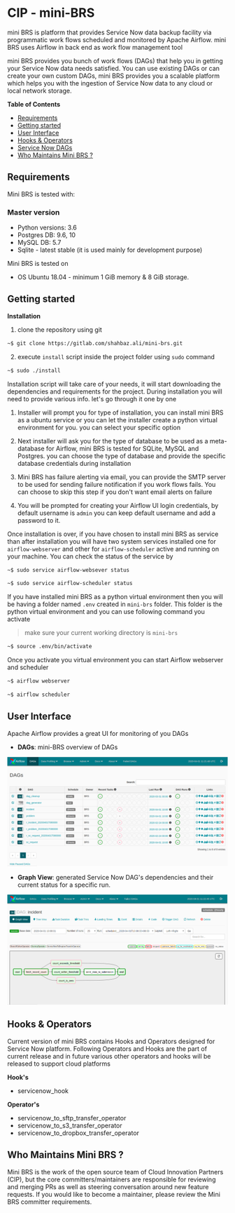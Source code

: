 # CIP - mini-BRS

mini BRS is platform that provides Service Now data backup facility via programmatic work flows scheduled and monitored
by Apache Airflow. mini BRS uses Airflow in back end as work flow management tool

mini BRS provides you bunch of work flows (DAGs) that help you in getting your Service Now data needs satisfied. You can
use existing DAGs or can create your own custom DAGs, mini BRS provides you a scalable platform which helps you with the
ingestion of Service Now data to any cloud or local network storage.

**Table of Contents**

* [Requirements](#requirements)
* [Getting started](#getting-started)
* [User Interface](#user-interface)
* [Hooks & Operators](#hooks-&-operators)
* [Service Now DAGs](#service-now-dags)
* [Who Maintains Mini BRS ?](#who-maintains-mini-brs-?)


## Requirements

Mini BRS is tested with:

### Master version

* Python versions: 3.6
* Postgres DB: 9.6, 10
* MySQL DB: 5.7
* Sqlite - latest stable (it is used mainly for development purpose)

Mini BRS is tested on

* OS Ubuntu 18.04 - minimum 1 GiB memory & 8 GiB storage.

## Getting started

**Installation**

1. clone the repository using git

```bash
~$ git clone https://gitlab.com/shahbaz.ali/mini-brs.git
```

2. execute ```install``` script inside the project folder using ```sudo``` command

```bash
~$ sudo ./install
```

Installation script will take care of your needs, it will start downloading the dependencies and requirements for the
project. During installation you will need to provide various info. let's go through it one by one

1. Installer will prompt you for type of installation, you can install mini BRS as a ubuntu service or you can let the
installer create a python virtual environment for you. you can select your specific option

2. Next installer will ask you for the type of database to be used as a meta-database for Airflow, mini BRS is tested
for SQLite, MySQL and Postgres. you can choose the type of database and provide the specific database credentials during 
installation

3. Mini BRS has failure alerting via email, you can provide the SMTP server to be used for sending failure notification
if you work flows fails. You can choose to skip this step if you don't want email alerts on failure

4. You will be prompted for creating your Airflow UI login credentials, by default username is ```admin``` you can keep 
default username and add a password to it.

Once installation is over, if you have chosen to install mini BRS as service than after installation you will have two
system services installed one for ```airflow-webserver``` and other for ```airflow-scheduler``` active and running on
your machine. You can check the status of the service by

```bash
~$ sudo service airflow-websever status
``` 


```bash
~$ sudo service airflow-scheduler status
``` 

If you have installed mini BRS as a python virtual environment then you will be having a folder named ```.env``` created
in ```mini-brs``` folder. This folder is the python virtual environment and you can use following command you activate 

>make sure your current working directory is ```mini-brs``` 

```bash
~$ source .env/bin/activate
``` 
Once you activate you virtual environment you can start Airflow webserver and scheduler 


```bash
~$ airflow webserver
``` 


```bash
~$ airflow scheduler
``` 

## User Interface

Apache Airflow provides a great UI for monitoring of you DAGs

* **DAGs**: mini-BRS overview of DAGs

![](images/mbrs_dags.png)

* **Graph View**: generated Service Now DAG's dependencies and their current status for a specific run.

![](images/mbrs_graph_view.png)


## Hooks & Operators
Current version of mini BRS contains Hooks and Operators designed for Service Now platform. Following Operators and Hooks
are the part of current release and in future various other operators and hooks will be released to support cloud platforms

**Hook's**
*  servicenow_hook

**Operator's**
* servicenow_to_sftp_transfer_operator
* servicenow_to_s3_transfer_operator
* servicenow_to_dropbox_transfer_operator

## Who Maintains Mini BRS ?
Mini BRS is the work of the open source team of Cloud Innovation Partners (CIP), but the core committers/maintainers are
responsible for reviewing and merging PRs as well as steering conversation around new feature requests. 
If you would like to become a maintainer, please review the Mini BRS committer requirements.